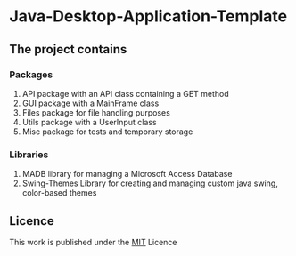 # Java-Desktop-Application-Template

## The project contains

### Packages

1. API package with an API class containing a GET method
2. GUI package with a MainFrame class
3. Files package for file handling purposes
4. Utils package with a UserInput class
5. Misc package for tests and temporary storage

### Libraries

1. MADB library for managing a Microsoft Access Database
2. Swing-Themes Library for creating and managing custom java swing, color-based themes

## Licence 

This work is published under the [MIT](https://github.com/DMG-TechLabs/Java-Desktop-Application-Template/blob/main/LICENSE) Licence
